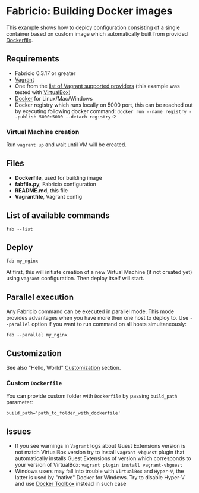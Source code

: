 # Fabricio: Building Docker images

This example shows how to deploy configuration consisting of a single container based on custom image which automatically built from provided [Dockerfile](Dockerfile).

## Requirements
* Fabricio 0.3.17 or greater
* [Vagrant](https://www.vagrantup.com)
* One from the [list of Vagrant supported providers](https://www.vagrantup.com/docs/providers/) (this example was tested with [VirtualBox](https://www.virtualbox.org/))
* [Docker](https://www.docker.com/products/overview) for Linux/Mac/Windows
* Docker registry which runs locally on 5000 port, this can be reached out by executing following docker command: `docker run --name registry --publish 5000:5000 --detach registry:2`

### Virtual Machine creation

Run `vagrant up` and wait until VM will be created.

## Files
* __Dockerfile__, used for building image
* __fabfile.py__, Fabricio configuration
* __README.md__, this file
* __Vagrantfile__, Vagrant config

## List of available commands

    fab --list

## Deploy

    fab my_nginx
    
At first, this will initiate creation of a new Virtual Machine (if not created yet) using `Vagrant` configuration. Then deploy itself will start.

## Parallel execution

Any Fabricio command can be executed in parallel mode. This mode provides advantages when you have more then one host to deploy to. Use `--parallel` option if you want to run command on all hosts simultaneously:

    fab --parallel my_nginx

## Customization

See also "Hello, World" [Customization](../hello_world/#customization) section.

### Custom `Dockerfile`

You can provide custom folder with `Dockerfile` by passing `build_path` parameter:

    build_path='path_to_folder_with_dockerfile'

## Issues

* If you see warnings in `Vagrant` logs about Guest Extensions version is not match VirtualBox version try to install `vagrant-vbguest` plugin that automatically installs Guest Extensions of version which corresponds to your version of VirtualBox: `vagrant plugin install vagrant-vbguest`
* Windows users may fall into trouble with `VirtualBox` and `Hyper-V`, the latter is used by "native" Docker for Windows. Try to disable Hyper-V and use [Docker Toolbox](https://www.docker.com/products/docker-toolbox) instead in such case
